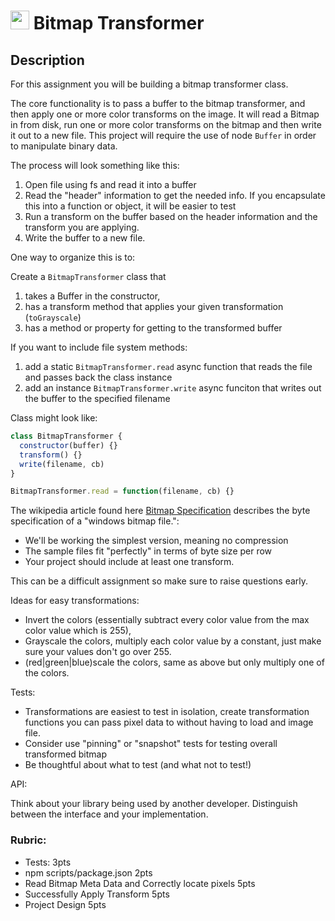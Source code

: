 <img src="https://cloud.githubusercontent.com/assets/478864/22186847/68223ce6-e0b1-11e6-8a62-0e3edc96725e.png" width=30> Bitmap Transformer
====


## Description

For this assignment you will be building a bitmap transformer class.

The core functionality is to pass a buffer to the bitmap transformer, and then apply
one or more color transforms on the image.
It will read a Bitmap in from disk, run one or more color transforms on the bitmap 
and then write it out to a new file. 
This project will require the use of node `Buffer` in order to manipulate binary data.

The process will look something like this:

1. Open file using fs and read it into a buffer
2. Read the "header" information to get the needed info. If you encapsulate this into a function or object, 
it will be easier to test
3. Run a transform on the buffer based on the header information and the transform you are applying.
4. Write the buffer to a new file. 

One way to organize this is to:

Create a `BitmapTransformer` class that 
  1. takes a Buffer in the constructor, 
  1. has a transform method that applies your given transformation (`toGrayscale`)
  1. has a method or property for getting to the transformed buffer

If you want to include file system methods:
  1. add a static `BitmapTransformer.read` async function that reads the file and passes back the
  class instance
  1. add an instance `BitmapTransformer.write` async funciton that writes out the buffer to the specified filename
  
Class might look like:

```js
class BitmapTransformer {
  constructor(buffer) {}
  transform() {}
  write(filename, cb)
}

BitmapTransformer.read = function(filename, cb) {}
```

The wikipedia article found here [Bitmap Specification](https://en.wikipedia.org/wiki/BMP_file_format) 
describes the byte specification of a "windows bitmap file.":
* We'll be working the simplest version, meaning no compression
* The sample files fit "perfectly" in terms of byte size per row
* Your project should include at least one transform. 

This can be a difficult assignment so make sure to raise questions early. 

Ideas for easy transformations:

* Invert the colors (essentially subtract every color value from the max color value which is 255),
* Grayscale the colors, multiply each color value by a constant, just make sure your values don't go over 255.
* (red|green|blue)scale the colors, same as above but only multiply one of the colors.

Tests:

* Transformations are easiest to test in isolation, create transformation functions you can pass
pixel data to without having to load and image file.
* Consider use "pinning" or "snapshot" tests for testing overall transformed bitmap
* Be thoughtful about what to test (and what not to test!)

API:

Think about your library being used by another developer. Distinguish between the interface and your implementation.

### Rubric:
* Tests: 3pts
* npm scripts/package.json 2pts
* Read Bitmap Meta Data and Correctly locate pixels 5pts
* Successfully Apply Transform 5pts
* Project Design 5pts
